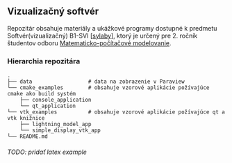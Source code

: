## Vizualizačný softvér

Repozitár obsahuje materiály a ukážkové programy dostupné k predmetu Softvér(vizualizačný) B1-SVI [[sylaby](https://is.stuba.sk/auth/katalog/syllabus.pl?odkud=;zobrazit_sklad=0;zobrazit_obdobi=0;obdobi=;zpet=/auth/katalog/index.pl?vzorek=Vizuali,Dohledat=Search,fakulta=21010,obdobi=321,obdobi_fak=666,jak=dle_jmena;predmet=394257;typ=1;jazyk=2;vystup=1;lang=sk)], ktorý je určený pre 2. ročník študentov odboru [Matematicko-počítačové modelovanie](https://www.math.sk/mpm/).

### Hierarchia repozitára 

    .
    ├── data                  # data na zobrazenie v Paraview
    └── cmake_examples        # obsahuje vzorové aplikácie požívajúce cmake ako build systém
        ├── console_application
        └── qt_application
    └── vtk_examples          # obsahuje vzorové aplikácie požívajúce qt a vtk knižnice
        ├── lightning_model_app
        └── simple_display_vtk_app
    └── README.md
    



###### TODO: pridať latex example